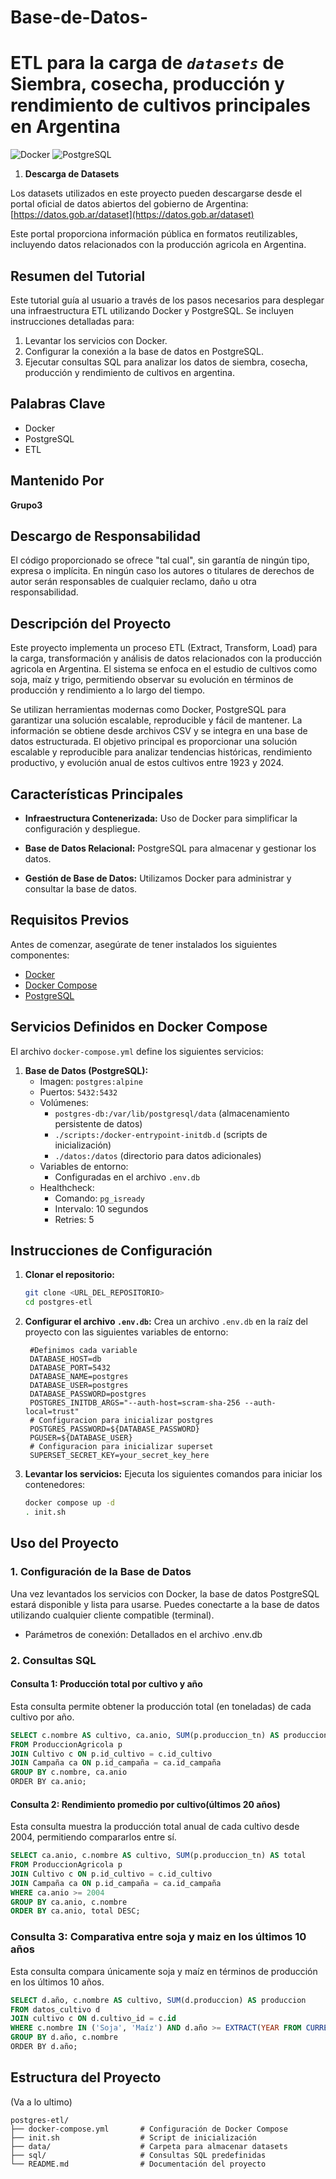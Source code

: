 # Base-de-Datos-
# **ETL para la carga de *`datasets`* de Siembra, cosecha, producción y rendimiento de cultivos principales en Argentina**

![Docker](https://img.shields.io/badge/Docker-2496ED?style=for-the-badge&logo=docker&logoColor=white)
![PostgreSQL](https://img.shields.io/badge/PostgreSQL-336791?style=for-the-badge&logo=postgresql&logoColor=white)

1. **Descarga de Datasets**

Los datasets utilizados en este proyecto pueden descargarse desde el portal oficial de datos abiertos del gobierno de Argentina:  
[https://datos.gob.ar/dataset](https://datos.gob.ar/dataset)

Este portal proporciona información pública en formatos reutilizables, incluyendo datos relacionados con la producción agricola en Argentina.

## **Resumen del Tutorial**

Este tutorial guía al usuario a través de los pasos necesarios para desplegar una infraestructura ETL utilizando Docker y PostgreSQL. Se incluyen instrucciones detalladas para:

1. Levantar los servicios con Docker.
2. Configurar la conexión a la base de datos en PostgreSQL.
3. Ejecutar consultas SQL para analizar los datos de siembra, cosecha, producción y rendimiento de cultivos en argentina.

## **Palabras Clave**

- Docker
- PostgreSQL
- ETL

## **Mantenido Por**

**Grupo3**

## **Descargo de Responsabilidad**

El código proporcionado se ofrece "tal cual", sin garantía de ningún tipo, expresa o implícita. En ningún caso los autores o titulares de derechos de autor serán responsables de cualquier reclamo, daño u otra responsabilidad.


## **Descripción del Proyecto**

Este proyecto implementa un proceso ETL (Extract, Transform, Load) para la carga, transformación y análisis de datos relacionados con la producción agricola en Argentina. El sistema se enfoca en el estudio de cultivos como soja, maíz y trigo, permitiendo observar su evolución en términos de producción y rendimiento a lo largo del tiempo.

Se utilizan herramientas modernas como Docker, PostgreSQL para garantizar una solución escalable, reproducible y fácil de mantener. La información se obtiene desde archivos CSV y se integra en una base de datos estructurada. El objetivo principal es proporcionar una solución escalable y reproducible para analizar tendencias históricas, rendimiento productivo, y evolución anual de estos cultivos entre 1923 y 2024.

## **Características Principales**

- **Infraestructura Contenerizada:** Uso de Docker para simplificar la configuración y despliegue.

- **Base de Datos Relacional:** PostgreSQL para almacenar y gestionar los datos.

- **Gestión de Base de Datos:** Utilizamos Docker para administrar y consultar la base de datos.

## **Requisitos Previos**

Antes de comenzar, asegúrate de tener instalados los siguientes componentes:

- [Docker](https://www.docker.com/)
- [Docker Compose](https://docs.docker.com/compose/)
- [PostgreSQL](https://www.postgresql.org/download/)

## **Servicios Definidos en Docker Compose**

El archivo `docker-compose.yml` define los siguientes servicios:

1. **Base de Datos (PostgreSQL):**
   - Imagen: `postgres:alpine`
   - Puertos: `5432:5432`
   - Volúmenes:
     - `postgres-db:/var/lib/postgresql/data` (almacenamiento persistente de datos)
     - `./scripts:/docker-entrypoint-initdb.d` (scripts de inicialización)
     - `./datos:/datos` (directorio para datos adicionales)
   - Variables de entorno:
     - Configuradas en el archivo `.env.db`
   - Healthcheck:
     - Comando: `pg_isready`
     - Intervalo: 10 segundos
     - Retries: 5


## **Instrucciones de Configuración**

1. **Clonar el repositorio:**
   ```sh
   git clone <URL_DEL_REPOSITORIO>
   cd postgres-etl
   ```

2. **Configurar el archivo `.env.db`:**
   Crea un archivo `.env.db` en la raíz del proyecto con las siguientes variables de entorno:
   ```env
    #Definimos cada variable
    DATABASE_HOST=db
    DATABASE_PORT=5432
    DATABASE_NAME=postgres
    DATABASE_USER=postgres
    DATABASE_PASSWORD=postgres
    POSTGRES_INITDB_ARGS="--auth-host=scram-sha-256 --auth-local=trust"
    # Configuracion para inicializar postgres
    POSTGRES_PASSWORD=${DATABASE_PASSWORD}
    PGUSER=${DATABASE_USER}
    # Configuracion para inicializar superset
    SUPERSET_SECRET_KEY=your_secret_key_here
   ```

3. **Levantar los servicios:**
   Ejecuta los siguientes comandos para iniciar los contenedores:
   ```sh
   docker compose up -d
   . init.sh
   ```


## **Uso del Proyecto**

### **1. Configuración de la Base de Datos**
Una vez levantados los servicios con Docker, la base de datos PostgreSQL estará disponible y lista para usarse.
Puedes conectarte a la base de datos utilizando cualquier cliente compatible (terminal).
- Parámetros de conexión:
Detallados en el archivo .env.db


### **2. Consultas SQL**

#### **Consulta 1: Producción total por cultivo y año**
Esta consulta permite obtener la producción total (en toneladas) de cada cultivo por año.

```sql
SELECT c.nombre AS cultivo, ca.anio, SUM(p.produccion_tn) AS produccion_total
FROM ProduccionAgricola p
JOIN Cultivo c ON p.id_cultivo = c.id_cultivo
JOIN Campaña ca ON p.id_campaña = ca.id_campaña
GROUP BY c.nombre, ca.anio
ORDER BY ca.anio;
```

#### **Consulta 2: Rendimiento promedio por cultivo(últimos 20 años)**
Esta consulta muestra la producción total anual de cada cultivo desde 2004, permitiendo compararlos entre sí.

```sql
SELECT ca.anio, c.nombre AS cultivo, SUM(p.produccion_tn) AS total
FROM ProduccionAgricola p
JOIN Cultivo c ON p.id_cultivo = c.id_cultivo
JOIN Campaña ca ON p.id_campaña = ca.id_campaña
WHERE ca.anio >= 2004
GROUP BY ca.anio, c.nombre
ORDER BY ca.anio, total DESC;
```

### **Consulta 3: Comparativa entre soja y maiz en los últimos 10 años**
Esta consulta compara únicamente soja y maíz en términos de producción en los últimos 10 años.

```sql
SELECT d.año, c.nombre AS cultivo, SUM(d.produccion) AS produccion
FROM datos_cultivo d
JOIN cultivo c ON d.cultivo_id = c.id
WHERE c.nombre IN ('Soja', 'Maíz') AND d.año >= EXTRACT(YEAR FROM CURRENT_DATE) - 10
GROUP BY d.año, c.nombre
ORDER BY d.año;
```

## **Estructura del Proyecto**
(Va a lo ultimo)
```
postgres-etl/
├── docker-compose.yml       # Configuración de Docker Compose
├── init.sh                  # Script de inicialización
├── data/                    # Carpeta para almacenar datasets
├── sql/                     # Consultas SQL predefinidas
└── README.md                # Documentación del proyecto
```
